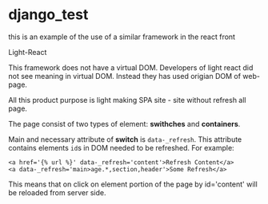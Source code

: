 # django_test

this is an example of the use of a similar framework in the react front

Light-React

This framework does not have a virtual DOM. Developers of light react did not see meaning in virtual DOM. Instead they has used origian DOM of web-page.


All this product purpose is light making SPA site - site without refresh all page.

The page consist of two types of element: **swithches** and **containers**. 

Main and necessary attribute of **switch** is `data-_refresh`. This attribute contains elements `id`s in DOM needed to be refreshed. For example:

```
<a href='{% url %}' data-_refresh='content'>Refresh Content</a>
<a data-_refresh='main>age.*,section,header'>Some Refresh</a>
```

This means that on click on <a> element portion of the page by id='content' will be reloaded from server side.

